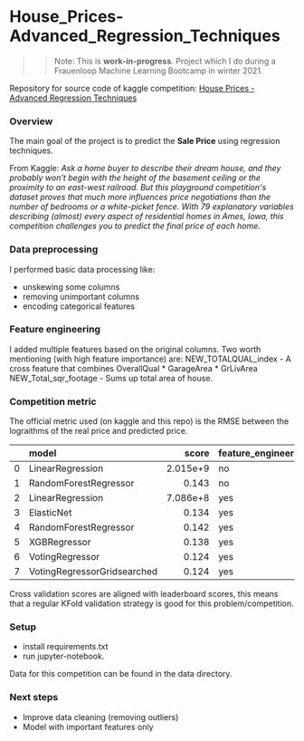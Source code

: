 # House_Prices-Advanced_Regression_Techniques
>>Note: This is **work-in-progress**. Project which I do during a Frauenloop Machine Learning Bootcamp in winter 2021.

Repository for source code of kaggle competition: 
[House Prices - Advanced Regression Techniques](https://www.kaggle.com/c/house-prices-advanced-regression-techniques)
### Overview
The main goal of the project is to predict the **Sale Price** using regression techniques. 

From Kaggle:
*Ask a home buyer to describe their dream house, and they probably won't begin with the height of the basement ceiling or the proximity to an east-west railroad. But this playground competition's dataset proves that much more influences price negotiations than the number of bedrooms or a white-picket fence. With 79 explanatory variables describing (almost) every aspect of residential homes in Ames, Iowa, this competition challenges you to predict the final price of each home.*


### Data preprocessing
I performed basic data processing like:
- unskewing some columns
- removing unimportant columns
- encoding categorical features

### Feature engineering
I added multiple features based on the original columns. Two worth mentioning (with high feature importance) are:
NEW_TOTALQUAL_index - A cross feature that combines OverallQual * GarageArea * GrLivArea
NEW_Total_sqr_footage - Sums up total area of house.


### Competition metric
The official metric used (on kaggle and this repo) is the RMSE between the lograithms of the real price and predicted price.


|    | model                       |    score | feature_engineering   | leaderboard_score   |
|---:|:----------------------------|---------:|:----------------------|:--------------------|
|  0 | LinearRegression            | 2.015e+9 | no                    | 0.148                   |
|  1 | RandomForestRegressor       | 0.143    | no                    | 0.142                   |
|  2 | LinearRegression            | 7.086e+8 | yes                   | 0.137                   |
|  3 | ElasticNet                  | 0.134    | yes                   | 0.126                   |
|  4 | RandomForestRegressor       | 0.142    | yes                   | 0.140                   |
|  5 | XGBRegressor                | 0.138    | yes                   | 0.137                   |
|  6 | VotingRegressor             | 0.124    | yes                   | 0.122                   |
|  7 | VotingRegressorGridsearched | 0.124    | yes                   | 0.122                   |


Cross validation scores are aligned with leaderboard scores, this means that a regular KFold validation strategy is good for this problem/competition.


### Setup
- install requirements.txt
- run jupyter-notebook.

Data for this competition can be found in the data directory.


### Next steps
- Improve data cleaning (removing outliers)
- Model with important features only
